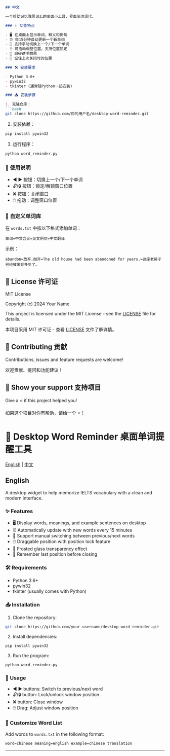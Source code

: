

```markdown
## 中文

一个帮助记忆雅思词汇的桌面小工具，界面简洁现代。

### ✨ 功能特点

- 🖥️ 在桌面上显示单词、释义和例句
- ⏰ 每15分钟自动更新一个新单词
- 🔄 支持手动切换上一个/下一个单词
- 🖱️ 可拖动调整位置，支持位置锁定
- 🌈 磨砂透明效果
- 💾 记住上次关闭时的位置

### 🛠️ 安装要求

- Python 3.6+
- pywin32
- tkinter (通常随Python一起安装)

### 📥 安装步骤

1. 克隆仓库：
```bash
git clone https://github.com/你的用户名/desktop-word-reminder.git
```

2. 安装依赖：
```bash
pip install pywin32
```

3. 运行程序：
```bash
python word_reminder.py
```

### 📖 使用说明

- ◀ ▶ 按钮：切换上一个/下一个单词
- 🔓/🔒 按钮：锁定/解锁窗口位置
- ❌ 按钮：关闭窗口
- 🖱️ 拖动：调整窗口位置

### 📝 自定义单词库

在 `words.txt` 中按以下格式添加单词：
```
单词=中文含义=英文例句=中文翻译
```

示例：
```
abandon=放弃,抛弃=The old house had been abandoned for years.=这座老房子已经被废弃多年了。
```

## 📄 License 许可证

MIT License

Copyright (c) 2024 Your Name

This project is licensed under the MIT License - see the [LICENSE](LICENSE) file for details.

本项目采用 MIT 许可证 - 查看 [LICENSE](LICENSE) 文件了解详情。

## 🤝 Contributing 贡献

Contributions, issues and feature requests are welcome!

欢迎贡献、提问和功能建议！

## 🌟 Show your support 支持项目

Give a ⭐️ if this project helped you!

如果这个项目对你有帮助，请给一个 ⭐️！

# 🎯 Desktop Word Reminder 桌面单词提醒工具

[English](#english) | [中文](#中文)

## English

A desktop widget to help memorize IELTS vocabulary with a clean and modern interface.

### ✨ Features

- 🖥️ Display words, meanings, and example sentences on desktop
- ⏰ Automatically update with new words every 15 minutes
- 🔄 Support manual switching between previous/next words
- 🖱️ Draggable position with position lock feature
- 🌈 Frosted glass transparency effect
- 💾 Remember last position before closing

### 🛠️ Requirements

- Python 3.6+
- pywin32
- tkinter (usually comes with Python)

### 📥 Installation

1. Clone the repository:
```bash
git clone https://github.com/your-username/desktop-word-reminder.git
```

2. Install dependencies:
```bash
pip install pywin32
```

3. Run the program:
```bash
python word_reminder.py
```

### 📖 Usage

- ◀ ▶ buttons: Switch to previous/next word
- 🔓/🔒 button: Lock/unlock window position
- ❌ button: Close window
- 🖱️ Drag: Adjust window position

### 📝 Customize Word List

Add words to `words.txt` in the following format:
```
word=chinese meaning=english example=chinese translation
```

---
```

